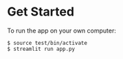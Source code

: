 # Get Started

To run the app on your own computer:
```
$ source test/bin/activate
$ streamlit run app.py
```
